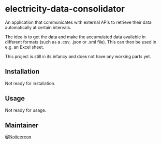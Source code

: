 # electricity-data-consolidator
An application that communicates with external APIs to retrieve their data automatically at certain intervals.

The idea is to get the data and make the accumulated data available in different formats (such as a .csv, .json or .xml file). This can then be used in e.g. an Excel sheet.

This project is still in its infancy and does not have any working parts yet.

## Installation
Not ready for installation.

## Usage
Not ready for usage.

## Maintainer
[@Noitcereon](https://github.com/Noitcereon/)
